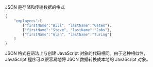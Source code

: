 JSON 是存储和传输数据的格式

```js
{
	"employees":[
	    {"firstName":"Bill", "lastName":"Gates"}, 
	    {"firstName":"Steve", "lastName":"Jobs"},
	    {"firstName":"Alan", "lastName":"Turing"}
	]
}
```





JSON 格式在语法上与创建 JavaScript 对象的代码相同。由于这种相似性，JavaScript 程序可以很容易地将 JSON 数据转换成本地的 JavaScript 对象。



